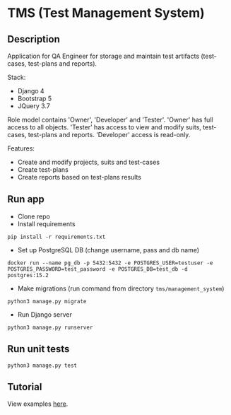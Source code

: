 # TMS (Test Management System) 
## Description
Application for QA Engineer for storage and maintain test artifacts (test-cases, test-plans and reports).

Stack:
- Django 4
- Bootstrap 5
- JQuery 3.7

Role model contains 'Owner', 'Developer' and 'Tester'. 
'Owner' has full access to all objects.
'Tester' has access to view and modify suits, test-cases, test-plans and reports.
'Developer' access is read-only.

Features:
- Create and modify projects, suits and test-cases
- Create test-plans
- Create reports based on test-plans results

## Run app
- Clone repo
- Install requirements
```commandline
pip install -r requirements.txt
```
- Set up PostgreSQL DB (change username, pass and db name)
```commandline
docker run --name pg_db -p 5432:5432 -e POSTGRES_USER=testuser -e POSTGRES_PASSWORD=test_password -e POSTGRES_DB=test_db -d postgres:15.2
```
- Make migrations (run command from directory `tms/management_system`)
```commandline
python3 manage.py migrate
```
- Run Django server
```commandline
python3 manage.py runserver
```

## Run unit tests
```commandline
python3 manage.py test
```

## Tutorial
View examples [here](Tutorial.md).